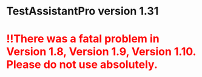 # TestAssistantPro version 1.31

# <span style="color:red">!!There was a fatal problem in Version 1.8, Version 1.9, Version 1.10. Please do not use absolutely.</span>
